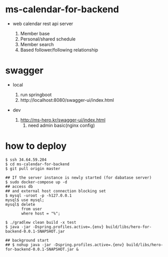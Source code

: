 # ms-calendar-for-backend

- web calendar rest api server

  1. Member base
  2. Personal/shared schedule
  3. Member search
  4. Based follower/following relationship

# swagger

- local 

  1. run springboot
  2. http://localhost:8080/swagger-ui/index.html

- dev
  
   1. http://ms-hero.kr/swagger-ui/index.html
      1. need admin basic(nginx config)

# how to deploy

```
$ ssh 34.64.59.204
$ cd ms-calendar-for-backend
$ git pull origin master

## If the server instance is newly started (for dabatase server)
$ sudo docker-compose up -d 
## access db
## and external host connection blocking set
$ mysql -uroot -p -h127.0.0.1
mysql$ use mysql;
mysql$ delete
       from user
       where host = "%";

$ ./gradlew clean build -x test
$ java -jar -Dspring.profiles.active=.{env} build/libs/hero-for-backend-0.0.1-SNAPSHOT.jar 

## background start 
## $ nohup java -jar -Dspring.profiles.active=.{env} build/libs/hero-for-backend-0.0.1-SNAPSHOT.jar &
```
